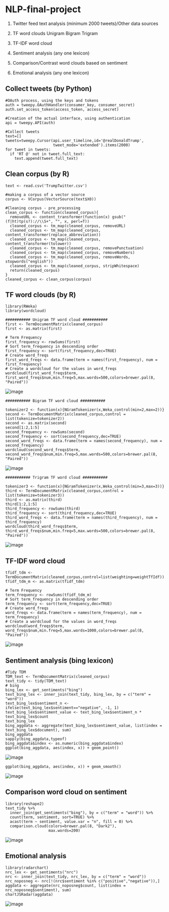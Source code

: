 # NLP-final-project

1. Twitter feed text analysis (minimum 2000 tweets)/Other data sources

2. TF word clouds
Unigram
Bigram
Trigram

3. TF-IDF word cloud

4. Sentiment analysis (any one lexicon)

5. Comparison/Contrast word clouds based on sentiment

6. Emotional analysis (any one lexicon)

## Collect tweets (by Python)
```{python}
#OAuth process, using the keys and tokens
auth = tweepy.OAuthHandler(consumer_key, consumer_secret)
auth.set_access_token(access_token, access_secret)

#Creation of the actual interface, using authentication
api = tweepy.API(auth)

#Collect tweets
text=[]
tweets=tweepy.Cursor(api.user_timeline,id='@realDonaldTrump',
                     tweet_mode='extended').items(2000)
for tweet in tweets:
  if 'RT @' not in tweet.full_text:
    text.append(tweet.full_text) 
```

## Clean corpus (by R)
```{r}
text <- read.csv('TrumpTwitter.csv')

#making a corpus of a vector source
corpus <- VCorpus(VectorSource(text$X0))

#Cleaning corpus - pre_processing
clean_corpus <- function(cleaned_corpus){
  removeURL <- content_transformer(function(x) gsub("(f|ht)tp(s?)://\\S+", "", x, perl=T))
  cleaned_corpus <- tm_map(cleaned_corpus, removeURL)
  cleaned_corpus <- tm_map(cleaned_corpus, content_transformer(replace_abbreviation))
  cleaned_corpus <- tm_map(cleaned_corpus, content_transformer(tolower))
  cleaned_corpus <- tm_map(cleaned_corpus, removePunctuation)
  cleaned_corpus <- tm_map(cleaned_corpus, removeNumbers)
  cleaned_corpus <- tm_map(cleaned_corpus, removeWords, stopwords("english"))
  cleaned_corpus <- tm_map(cleaned_corpus, stripWhitespace)
  return(cleaned_corpus)
}
cleaned_corpus <- clean_corpus(corpus)
```

## TF word clouds (by R)
```{r}
library(RWeka)
library(wordcloud)

########### Unigram TF word cloud ###########
first <- TermDocumentMatrix(cleaned_corpus)
first <- as.matrix(first)

# Term Frequency
first_frequency <- rowSums(first)
# Sort term_frequency in descending order
first_frequency <- sort(first_frequency,dec=TRUE)
# Create word_freqs
first_word_freqs <- data.frame(term = names(first_frequency), num = first_frequency)
# Create a wordcloud for the values in word_freqs
wordcloud(first_word_freqs$term, first_word_freqs$num,min.freq=5,max.words=500,colors=brewer.pal(8, "Paired"))
```
![image](https://github.com/jl1222/NLP-final-project/blob/master/images/Unigram%20cloud.png)

```{r}
########### Bigram TF word cloud ###########

tokenizer2 <- function(x){NGramTokenizer(x,Weka_control(min=2,max=2))}
second <- TermDocumentMatrix(cleaned_corpus,control = list(tokenize=tokenizer2))
second <- as.matrix(second)
second[1:2,1:5]
second_frequency <- rowSums(second)
second_frequency <- sort(second_frequency,dec=TRUE)
second_word_freqs <- data.frame(term = names(second_frequency), num = second_frequency)
wordcloud(second_word_freqs$term, second_word_freqs$num,min.freq=5,max.words=500,colors=brewer.pal(8, "Paired"))
```
![image](https://github.com/jl1222/NLP-final-project/blob/master/images/Bigram%20cloud.png)

```{r}
########### Trigram TF word cloud ###########

tokenizer3 <- function(x){NGramTokenizer(x,Weka_control(min=3,max=3))}
third <- TermDocumentMatrix(cleaned_corpus,control = list(tokenize=tokenizer3))
third <- as.matrix(third)
third[1:2,1:5]
third_frequency <- rowSums(third)
third_frequency <- sort(third_frequency,dec=TRUE)
third_word_freqs <- data.frame(term = names(third_frequency), num = third_frequency)
wordcloud(third_word_freqs$term, third_word_freqs$num,min.freq=5,max.words=500,colors=brewer.pal(8, "Paired"))
```
![image](https://github.com/jl1222/NLP-final-project/blob/master/images/Trigram%20cloud.png)

## TF-IDF word cloud 
```{r}
tfidf_tdm <- TermDocumentMatrix(cleaned_corpus,control=list(weighting=weightTfIdf))
tfidf_tdm_m <- as.matrix(tfidf_tdm)

# Term Frequency
term_frequency <- rowSums(tfidf_tdm_m)
# Sort term_frequency in descending order
term_frequency <- sort(term_frequency,dec=TRUE)
# Create word_freqs
word_freqs <- data.frame(term = names(term_frequency), num = term_frequency)
# Create a wordcloud for the values in word_freqs
wordcloud(word_freqs$term, word_freqs$num,min.freq=5,max.words=1000,colors=brewer.pal(8, "Paired"))
```
![image](https://github.com/jl1222/NLP-final-project/blob/master/images/TF-IDF%20word%20cloud.png)

## Sentiment analysis (bing lexicon) 
```{r}
#Tidy TDM
TDM_text <- TermDocumentMatrix(cleaned_corpus)
text_tidy <- tidy(TDM_text)
# bing
bing_lex <- get_sentiments("bing")
text_bing_lex <- inner_join(text_tidy, bing_lex, by = c("term" = "word"))
text_bing_lex$sentiment_n <- ifelse(text_bing_lex$sentiment=="negative", -1, 1)
text_bing_lex$sentiment_value <- text_bing_lex$sentiment_n * text_bing_lex$count
text_bing_lex
bing_aggdata <- aggregate(text_bing_lex$sentiment_value, list(index = text_bing_lex$document), sum)
bing_aggdata
sapply(bing_aggdata,typeof)
bing_aggdata$index <- as.numeric(bing_aggdata$index)
ggplot(bing_aggdata, aes(index, x)) + geom_point()
```
![image](https://github.com/jl1222/NLP-final-project/blob/master/images/Bing_points.png)
```{r}
ggplot(bing_aggdata, aes(index, x)) + geom_smooth() 
```
![image](https://github.com/jl1222/NLP-final-project/blob/master/images/Bing_smooth.png)

## Comparison word cloud on sentiment
```{r}
library(reshape2)
text_tidy %>%
  inner_join(get_sentiments("bing"), by = c("term" = "word")) %>%
  count(term, sentiment, sort=TRUE) %>%
  acast(term ~ sentiment, value.var = "n", fill = 0) %>%
  comparison.cloud(colors=brewer.pal(8, "Dark2"),
                   max.words=200)
```
![image](https://github.com/jl1222/NLP-final-project/blob/master/images/Comparison%20word%20cloud%20on%20sentiment.png)

## Emotional analysis
```{r}
library(radarchart)
nrc_lex <- get_sentiments("nrc")
nrc <- inner_join(text_tidy, nrc_lex, by = c("term" = "word"))
nrc_noposneg <- nrc[!(nrc$sentiment %in% c("positive","negative")),]
aggdata <- aggregate(nrc_noposneg$count, list(index = nrc_noposneg$sentiment), sum)
chartJSRadar(aggdata)
```
![image](https://github.com/jl1222/NLP-final-project/blob/master/images/Emotional%20analysis.png)
